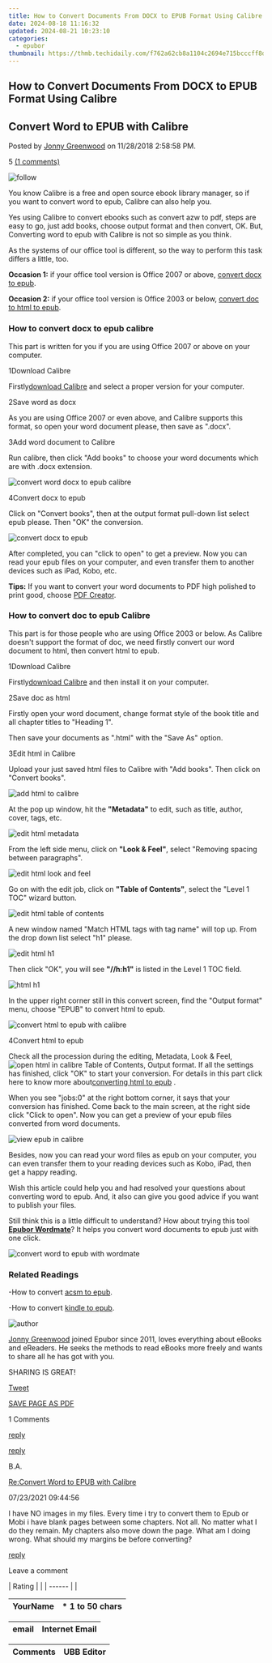 ```yaml
---
title: How to Convert Documents From DOCX to EPUB Format Using Calibre
date: 2024-08-18 11:16:32
updated: 2024-08-21 10:23:10
categories:
  - epubor
thumbnail: https://thmb.techidaily.com/f762a62cb8a1104c2694e715bcccff8df3eff7e91b571c6dca277d98979ab8b4.jpg
---
```


## How to Convert Documents From DOCX to EPUB Format Using Calibre

## Convert Word to EPUB with Calibre

Posted by [Jonny Greenwood](https://plus.google.com/u/0/+JonnyGreenwood999) on 11/28/2018 2:58:58 PM.

5 [(1 comments)](http://www.epubor.com/#comment-area) 



![follow](http://www.epubor.com/images/follow.png)

You know Calibre is a free and open source ebook library manager, so if you want to convert word to epub, Calibre can also help you.

Yes using Calibre to convert ebooks such as convert azw to pdf, steps are easy to go, just add books, choose output format and then convert, OK. But, Converting word to epub with Calibre is not so simple as you think.

As the systems of our office tool is different, so the way to perform this task differs a little, too.

**Occasion 1:** if your office tool version is Office 2007 or above, [convert docx to epub](https://tools.techidaily.com/epubor/products/).

**Occasion 2:** if your office tool version is Office 2003 or below, [convert doc to html to epub](https://tools.techidaily.com/epubor/products/).

### How to convert docx to epub calibre

This part is written for you if you are using Office 2007 or above on your computer.

1Download Calibre

Firstly[download Calibre](http://calibre-ebook.com/download) and select a proper version for your computer. 

2Save word as docx

As you are using Office 2007 or even above, and Calibre supports this format, so open your word document please, then save as ".docx".

3Add word document to Calibre

Run calibre, then click "Add books" to choose your word documents which are with .docx extension.

![convert word docx to epub calibre](http://www.epubor.com/images/uppic/docx2epub.jpg)

4Convert docx to epub

Click on "Convert books", then at the output format pull-down list select epub please. Then "OK" the conversion.

![convert docx to epub](http://www.epubor.com/images/uppic/convert-docx-to-epub.jpg)

After completed, you can "click to open" to get a preview. Now you can read your epub files on your computer, and even transfer them to another devices such as iPad, Kobo, etc.

**Tips:** If you want to convert your word documents to PDF high polished to print good, choose [PDF Creator](https://tools.techidaily.com/epubor/products/).  

### How to convert doc to epub Calibre

This part is for those people who are using Office 2003 or below. As Calibre doesn't support the format of doc, we need firstly convert our word document to html, then convert html to epub.

1Download Calibre

Firstly[download Calibre](http://calibre-ebook.com/download) and then install it on your computer.

2Save doc as html

Firstly open your word document, change format style of the book title and all chapter titles to "Heading 1".

Then save your documents as ".html" with the "Save As" option.

3Edit html in Calibre

Upload your just saved html files to Calibre with "Add books". Then click on "Convert books".

![add html to calibre](http://www.epubor.com/images/uppic/html-to-calibre.jpg)

At the pop up window, hit the **"Metadata"** to edit, such as title, author, cover, tags, etc.

![edit html metadata](http://www.epubor.com/images/uppic/edit-html-metadata.jpg)

From the left side menu, click on **"Look & Feel"**, select "Removing spacing between paragraphs".

![edit html look and feel](http://www.epubor.com/images/uppic/edit-html-look-and-feel.jpg)

Go on with the edit job, click on **"Table of Contents"**, select the "Level 1 TOC" wizard button.

![edit html table of contents](http://www.epubor.com/images/uppic/edit-html-table-of-contents.jpg)

A new window named "Match HTML tags with tag name" will top up. From the drop down list select "h1" please.

![edit html h1](http://www.epubor.com/images/uppic/edit-html-h1.jpg)

Then click "OK", you will see **"//h:h1"** is listed in the Level 1 TOC field.

![html h1](http://www.epubor.com/images/uppic/html-h1.jpg)

In the upper right corner still in this convert screen, find the "Output format" menu, choose "EPUB" to convert html to epub.

![convert html to epub with calibre](http://www.epubor.com/images/uppic/convert-html-to-epub-with-calibre.jpg)

4Convert html to epub

Check all the procession during the editing, Metadata, Look & Feel,![open html in calibre](http://www.epubor.com/images/uppic/open-epub.jpg) Table of Contents, Output format. If all the settings has finished, click "OK" to start your conversion. For details in this part click here to know more about[converting html to epub](https://tools.techidaily.com/epubor/products/) .

 When you see "jobs:0" at the right bottom corner, it says that your conversion has finished. Come back to the main screen, at the right side click "Click to open". Now you can get a preview of your epub files converted from word documents.

![view epub in calibre](http://www.epubor.com/images/uppic/view-epub.jpg)

Besides, now you can read your word files as epub on your computer, you can even transfer them to your reading devices such as Kobo, iPad, then get a happy reading.

Wish this article could help you and had resolved your questions about converting word to epub. And, it also can give you good advice if you want to publish your files.

Still think this is a little difficult to understand? How about trying this tool [**Epubor Wordmate**](https://tools.techidaily.com/epubor/ebook-editor/)? It helps you convert word documents to epub just with one click.

![convert word to epub with wordmate](https://epubor.com/images/uppic/conver-word-to-epub-with-wordmate.jpg)

### Related Readings

\-How to convert [acsm to epub](https://tools.techidaily.com/epubor/products/).

\-How to convert [kindle to epub](https://tools.techidaily.com/epubor/products/).

![author](http://www.epubor.com/images/uppic/jonny.png)

[Jonny Greenwood](https://plus.google.com/u/0/+JonnyGreenwood999) joined Epubor since 2011, loves everything about eBooks and eReaders. He seeks the methods to read eBooks more freely and wants to share all he has got with you.

SHARING IS GREAT!

[Tweet](https://twitter.com/share) 

[SAVE PAGE AS PDF](https://tools.techidaily.com/epubor/products/) 



1 Comments

[reply](https://tools.techidaily.com/epubor/products/) 

[reply](https://tools.techidaily.com/epubor/products/) 

B.A.

[Re:Convert Word to EPUB with Calibre](https://tools.techidaily.com/epubor/products/)

07/23/2021 09:44:56

I have NO images in my files. Every time i try to convert them to Epub or Mobi i have blank pages between some chapters. Not all. No matter what I do they remain. My chapters also move down the page. What am I doing wrong. What should my margins be before converting?

[reply](https://tools.techidaily.com/epubor/products/) 

Leave a comment

| Rating |  |
| ------ |  |

| YourName | \*  1 to 50 chars |
| -------- | ----------------- |

| email | Internet Email |
| ----- | -------------- |

| Comments | UBB Editor |
| -------- | ---------- |

<ins class="adsbygoogle"
     style="display:block"
     data-ad-format="autorelaxed"
     data-ad-client="ca-pub-7571918770474297"
     data-ad-slot="1223367746"></ins>



<ins class="adsbygoogle"
     style="display:block"
     data-ad-client="ca-pub-7571918770474297"
     data-ad-slot="8358498916"
     data-ad-format="auto"
     data-full-width-responsive="true"></ins>
